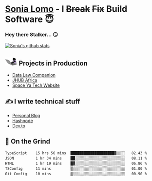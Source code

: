 # [Sonia Lomo](https://sonylomo.github.io/) - I ~~Break~~ ~~Fix~~ Build Software 😇
### Hey there Stalker... 😏 

<a href="https://github.com/sonylomo/github-readme-stats">
  <img align="center" src="https://media.giphy.com/media/lU05nFSW6Y2A/giphy.gif" alt="Sonia's github stats" />
</a>

## <img src="assets/devcat.gif" width="40"> Projects in Production
- [Data Law Companion](https://datalawcompanion.org/)
- [JHUB Africa](https://jhubafrica.com/)
- [Space Ya Tech Website](https://www.spaceyatech.com/)

## ✍️ I write technical stuff
- [Personal Blog](https://sonylomo-github-io.vercel.app/blog)
- [Hashnode](https://sonylomo.hashnode.dev/)
- [Dev.to](https://dev.to/sonylomo)

## 🤡 On the Grind
<!--START_SECTION:waka-->

```txt
TypeScript    15 hrs 56 mins  ████████████████████▓░░░░   82.43 %
JSON          1 hr 34 mins    ██░░░░░░░░░░░░░░░░░░░░░░░   08.11 %
HTML          1 hr 19 mins    █▓░░░░░░░░░░░░░░░░░░░░░░░   06.86 %
TSConfig      11 mins         ▒░░░░░░░░░░░░░░░░░░░░░░░░   01.00 %
Git Config    10 mins         ▒░░░░░░░░░░░░░░░░░░░░░░░░   00.90 %
```

<!--END_SECTION:waka-->
